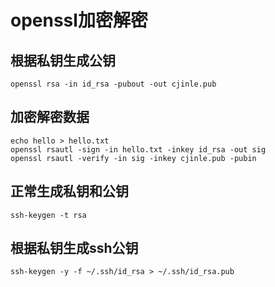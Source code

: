 # openssl加密解密


## 根据私钥生成公钥
```
openssl rsa -in id_rsa -pubout -out cjinle.pub
```


## 加密解密数据
```
echo hello > hello.txt
openssl rsautl -sign -in hello.txt -inkey id_rsa -out sig
openssl rsautl -verify -in sig -inkey cjinle.pub -pubin
```

## 正常生成私钥和公钥

```
ssh-keygen -t rsa
```


## 根据私钥生成ssh公钥

```
ssh-keygen -y -f ~/.ssh/id_rsa > ~/.ssh/id_rsa.pub
```
